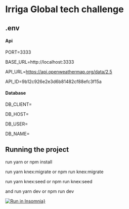 # Irriga Global tech challenge

## .env 

  #### Api

  PORT=3333
  
  BASE_URL=http://localhost:3333
  
  API_URL=https://api.openweathermap.org/data/2.5
  
  API_ID=9b12c926e2e3d6b81482cf88efc3f15a

  #### Database

  DB_CLIENT=
  
  DB_HOST=
  
  DB_USER=
  
  DB_NAME=

## Running the project

run yarn or npm install

run yarn knex:migrate or npm run knex:migrate

run yarn knex:seed or npm run knex:seed

and run yarn dev or npm run dev

[![Run in Insomnia}](https://insomnia.rest/images/run.svg)](https://insomnia.rest/run/?label=Irriga%20Global&uri=https%3A%2F%2Fraw.githubusercontent.com%2Fguilhermeddc%2Firriga-tech-challenge%2Fmaster%2FInsomnia_2020-07-21.json)

